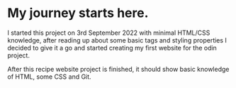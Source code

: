 # My journey starts here.

I started this project on 3rd September 2022 with minimal HTML/CSS knowledge,
after reading up about some basic tags and styling properties I decided to
give it a go and started creating my first website for the odin project.

After this recipe website project is finished,
it should show basic knowledge of HTML, some CSS and Git.
